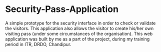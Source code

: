 # Security-Pass-Application
A simple prototype for the security interface in order to check or validate the visitors. This application also allows the visitor to create his/her own visiting pass (under some circumstances of the organisation). This web application was built by me as a part of the project, during my training period in ITR, DRDO, Chandipur.
